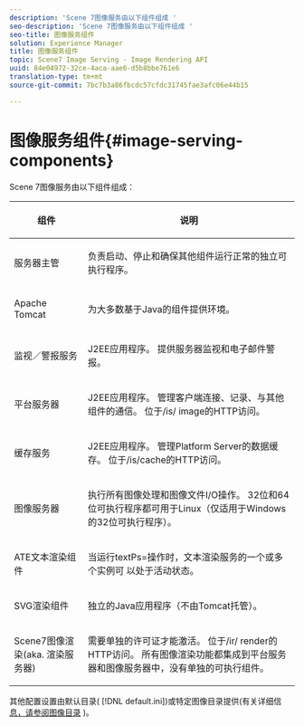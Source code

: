 ```yaml
---
description: 'Scene 7图像服务由以下组件组成 '
seo-description: 'Scene 7图像服务由以下组件组成 '
seo-title: 图像服务组件
solution: Experience Manager
title: 图像服务组件
topic: Scene7 Image Serving - Image Rendering API
uuid: 84e04972-32ce-4aca-aae6-d5b8bbe761e6
translation-type: tm+mt
source-git-commit: 7bc7b3a86fbcdc57cfdc31745fae3afc06e44b15

---
```



# 图像服务组件{#image-serving-components}

Scene 7图像服务由以下组件组成：

<table id="table_534AF33FE5C4453EACAE0DF35E8E3B63"> 
 <thead> 
  <tr> 
   <th colname="col1" class="entry"> <p>组件 </p> </th> 
   <th colname="col2" class="entry"> <p>说明 </p> </th> 
  </tr>
 </thead>
 <tbody> 
  <tr> 
   <td colname="col1"> <p>服务器主管 </p> </td> 
   <td colname="col2"> <p>负责启动、停止和确保其他组件运行正常的独立可执行程序。 </p> </td> 
  </tr> 
  <tr> 
   <td colname="col1"> <p>Apache Tomcat </p> </td> 
   <td colname="col2"> <p>为大多数基于Java的组件提供环境。 </p> </td> 
  </tr> 
  <tr> 
   <td colname="col1"> <p>监视／警报服务 </p> </td> 
   <td colname="col2"> <p>J2EE应用程序。 提供服务器监视和电子邮件警报。 </p> </td> 
  </tr> 
  <tr> 
   <td colname="col1"> <p>平台服务器 </p> </td> 
   <td colname="col2"> <p>J2EE应用程序。 管理客户端连接、记录、与其他组件的通信。 位于/is/ <span class="filepath"> image的HTTP访问</span>。 </p> </td> 
  </tr> 
  <tr> 
   <td colname="col1"> <p>缓存服务 </p> </td> 
   <td colname="col2"> <p>J2EE应用程序。 管理Platform Server的数据缓存。 位于/is/cache的HTTP访问。 </p> </td> 
  </tr> 
  <tr> 
   <td colname="col1"> <p>图像服务器 </p> </td> 
   <td colname="col2"> <p>执行所有图像处理和图像文件I/O操作。 32位和64位可执行程序都可用于Linux（仅适用于Windows的32位可执行程序）。 </p> </td> 
  </tr> 
  <tr> 
   <td colname="col1"> <p>ATE文本渲染组件 </p> </td> 
   <td colname="col2"> <p>当运行textPs=操作时，文本渲染服务的一个或多 <span class="codeph"> 个实例可</span> 以处于活动状态。 </p> </td> 
  </tr> 
  <tr> 
   <td colname="col1"> <p>SVG渲染组件 </p> </td> 
   <td colname="col2"> <p>独立的Java应用程序（不由Tomcat托管）。 </p> </td> 
  </tr> 
  <tr> 
   <td colname="col1"> <p>Scene7图像渲染(aka. 渲染服务器) </p> </td> 
   <td colname="col2"> <p>需要单独的许可证才能激活。 位于/ir/ <span class="filepath"> render的HTTP访问</span>。 所有图像渲染功能都集成到平台服务器和图像服务器中，没有单独的可执行组件。 </p> </td> 
  </tr> 
 </tbody> 
</table>

其他配置设置由默认目录( [!DNL default.ini])或特定图像目录提供(有关详细信 [息，请参阅图像目录](../../is-api/image-catalog/image-serving-api-ref/c-image-catalog-reference/c-overview/c-overview.md#concept-9ce2b6a133de45f783e95cabc5810ac3) )。
